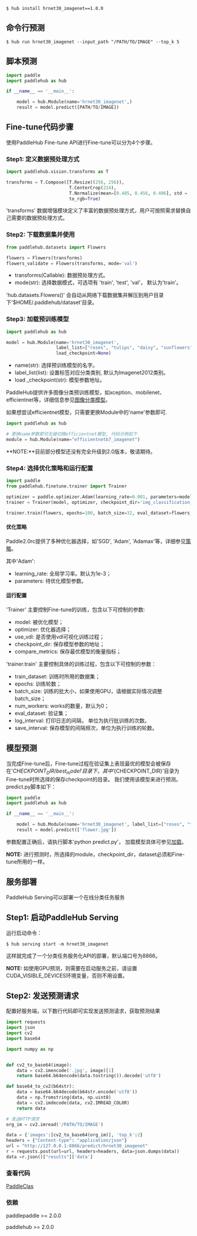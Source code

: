 ```shell
$ hub install hrnet30_imagenet==1.0.0
```

## 命令行预测

```shell
$ hub run hrnet30_imagenet --input_path "/PATH/TO/IMAGE" --top_k 5
```

## 脚本预测

```python
import paddle
import paddlehub as hub

if __name__ == '__main__':

    model = hub.Module(name='hrnet30_imagenet',)
    result = model.predict([PATH/TO/IMAGE])
```

## Fine-tune代码步骤

使用PaddleHub Fine-tune API进行Fine-tune可以分为4个步骤。

### Step1: 定义数据预处理方式
```python
import paddlehub.vision.transforms as T

transforms = T.Compose([T.Resize((256, 256)),
                        T.CenterCrop(224),
                        T.Normalize(mean=[0.485, 0.456, 0.406], std = [0.229, 0.224, 0.225])],
                        to_rgb=True)
```

'transforms' 数据增强模块定义了丰富的数据预处理方式，用户可按照需求替换自己需要的数据预处理方式。

### Step2: 下载数据集并使用
```python
from paddlehub.datasets import Flowers

flowers = Flowers(transforms)
flowers_validate = Flowers(transforms, mode='val')
```
* transforms(Callable): 数据预处理方式。
* mode(str): 选择数据模式，可选项有 'train', 'test', 'val'， 默认为'train'。

'hub.datasets.Flowers()' 会自动从网络下载数据集并解压到用户目录下'$HOME/.paddlehub/dataset'目录。


### Step3: 加载预训练模型

```python
import paddlehub as hub

model = hub.Module(name='hrnet30_imagenet',
                   label_list=["roses", "tulips", "daisy", "sunflowers", "dandelion"],
                   load_checkpoint=None)
```
* name(str): 选择预训练模型的名字。
* label_list(list): 设置标签对应分类类别, 默认为Imagenet2012类别。
* load _checkpoint(str): 模型参数地址。

PaddleHub提供许多图像分类预训练模型，如xception、mobilenet、efficientnet等，详细信息参见[图像分类模型](https://www.paddlepaddle.org.cn/hub?filter=en_category&value=ImageClassification)。

如果想尝试efficientnet模型，只需要更换Module中的'name'参数即可.
```python
import paddlehub as hub

# 更换name参数即可无缝切换efficientnet模型, 代码示例如下
module = hub.Module(name="efficientnetb7_imagenet")
```
**NOTE:**目前部分模型还没有完全升级到2.0版本，敬请期待。

### Step4: 选择优化策略和运行配置

```python
import paddle
from paddlehub.finetune.trainer import Trainer

optimizer = paddle.optimizer.Adam(learning_rate=0.001, parameters=model.parameters())
trainer = Trainer(model, optimizer, checkpoint_dir='img_classification_ckpt')

trainer.train(flowers, epochs=100, batch_size=32, eval_dataset=flowers_validate, save_interval=1)
```

#### 优化策略

Paddle2.0rc提供了多种优化器选择，如'SGD', 'Adam', 'Adamax'等，详细参见[策略](https://www.paddlepaddle.org.cn/documentation/docs/zh/2.0-rc/api/paddle/optimizer/optimizer/Optimizer_cn.html)。

其中'Adam':

* learning_rate: 全局学习率。默认为1e-3；
* parameters: 待优化模型参数。

#### 运行配置
'Trainer' 主要控制Fine-tune的训练，包含以下可控制的参数:

* model: 被优化模型；
* optimizer: 优化器选择；
* use_vdl: 是否使用vdl可视化训练过程；
* checkpoint_dir: 保存模型参数的地址；
* compare_metrics: 保存最优模型的衡量指标；

'trainer.train' 主要控制具体的训练过程，包含以下可控制的参数：

* train_dataset: 训练时所用的数据集；
* epochs: 训练轮数；
* batch_size: 训练的批大小，如果使用GPU，请根据实际情况调整batch_size；
* num_workers: works的数量，默认为0；
* eval_dataset: 验证集；
* log_interval: 打印日志的间隔， 单位为执行批训练的次数。
* save_interval: 保存模型的间隔频次，单位为执行训练的轮数。

## 模型预测

当完成Fine-tune后，Fine-tune过程在验证集上表现最优的模型会被保存在'${CHECKPOINT_DIR}/best_model'目录下，其中'${CHECKPOINT_DIR}'目录为Fine-tune时所选择的保存checkpoint的目录。
我们使用该模型来进行预测。predict.py脚本如下：

```python
import paddle
import paddlehub as hub

if __name__ == '__main__':

    model = hub.Module(name='hrnet30_imagenet', label_list=["roses", "tulips", "daisy", "sunflowers", "dandelion"], load_checkpoint='/PATH/TO/CHECKPOINT')
    result = model.predict(['flower.jpg'])
```

参数配置正确后，请执行脚本'python predict.py'， 加载模型具体可参见[加载](https://www.paddlepaddle.org.cn/documentation/docs/zh/2.0-rc/api/paddle/framework/io/load_cn.html#load)。

**NOTE:** 进行预测时，所选择的module，checkpoint_dir，dataset必须和Fine-tune所用的一样。

## 服务部署

PaddleHub Serving可以部署一个在线分类任务服务

## Step1: 启动PaddleHub Serving

运行启动命令：

```shell
$ hub serving start -m hrnet30_imagenet
```

这样就完成了一个分类任务服务化API的部署，默认端口号为8866。

**NOTE:** 如使用GPU预测，则需要在启动服务之前，请设置CUDA_VISIBLE_DEVICES环境变量，否则不用设置。

## Step2: 发送预测请求

配置好服务端，以下数行代码即可实现发送预测请求，获取预测结果

```python
import requests
import json
import cv2
import base64

import numpy as np


def cv2_to_base64(image):
    data = cv2.imencode('.jpg', image)[1]
    return base64.b64encode(data.tostring()).decode('utf8')

def base64_to_cv2(b64str):
    data = base64.b64decode(b64str.encode('utf8'))
    data = np.fromstring(data, np.uint8)
    data = cv2.imdecode(data, cv2.IMREAD_COLOR)
    return data

# 发送HTTP请求
org_im = cv2.imread('/PATH/TO/IMAGE')

data = {'images':[cv2_to_base64(org_im)], 'top_k':2}
headers = {"Content-type": "application/json"}
url = "http://127.0.0.1:8866/predict/hrnet30_imagenet"
r = requests.post(url=url, headers=headers, data=json.dumps(data))
data =r.json()["results"]['data']
```

### 查看代码

[PaddleClas](https://github.com/PaddlePaddle/PaddleClas)

### 依赖

paddlepaddle >= 2.0.0

paddlehub >= 2.0.0
